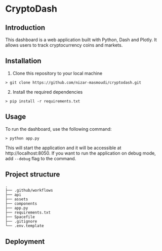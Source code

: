# CryptoDash

## Introduction

This dashboard is a web application built with Python, Dash and Plotly. It allows users to track cryptocurrency coins and markets.

## Installation

1. Clone this repository to your local machine
```
> git clone https://github.com/nizar-masmoudi/cryptodash.git
```
2. Install the required dependencies
```
> pip install -r requirements.txt
```

## Usage
To run the dashboard, use the following command:
```
> python app.py
```
This will start the application and it will be accessible at http://localhost:8050. If you want to run the application on debug mode, add `--debug` flag to the command.

## Project structure
```
.
├── .github/workflows
├── api
├── assets
├── components
├── app.py
├── requirements.txt
├── Spacefile
├── .gitignore
└── .env.template
```

## Deployment
